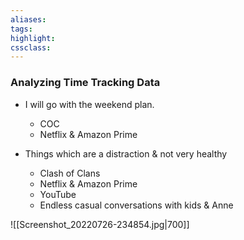 ```yaml
---
aliases:  
tags:
highlight:  
cssclass:
---
```


### Analyzing Time Tracking Data
- I will go with the weekend plan.
	- COC
	- Netflix & Amazon Prime


- Things which are a distraction & not very healthy
	- Clash of Clans
	- Netflix & Amazon Prime
	- YouTube
	- Endless casual conversations with kids & Anne

![[Screenshot_20220726-234854.jpg|700]]